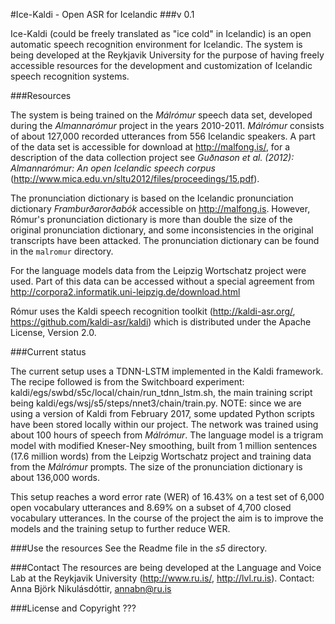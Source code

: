 #Ice-Kaldi - Open ASR for Icelandic
###v 0.1

Ice-Kaldi (could be freely translated as "ice cold" in Icelandic) is an open automatic speech recognition environment for Icelandic. 
The system is being developed at the Reykjavik University for the purpose of having freely accessible resources for the development and customization of Icelandic speech recognition systems.

###Resources

The system is being trained on the _Málrómur_ speech data set, developed during the _Almannarómur_ project in the years 2010-2011. _Málrómur_ consists of about 127,000 recorded utterances from 556 Icelandic speakers. A part of the data set is accessible for download at http://malfong.is/, for a description of the data collection project see _Guðnason et al. (2012): Almannarómur: An open Icelandic speech corpus_ (http://www.mica.edu.vn/sltu2012/files/proceedings/15.pdf).

The pronunciation dictionary is based on the Icelandic pronunciation dictionary _Framburðarorðabók_ accessible on http://malfong.is. However, Rómur's pronunciation dictionary is more than double the size of the original pronunciation dictionary, and some inconsistencies in the original transcripts have been attacked. The pronunciation dictionary can be found in the `malromur` directory.

For the language models data from the Leipzig Wortschatz project were used. Part of this data can be accessed without a special agreement from http://corpora2.informatik.uni-leipzig.de/download.html

Rómur uses the Kaldi speech recognition toolkit (http://kaldi-asr.org/, https://github.com/kaldi-asr/kaldi) which is distributed under the Apache License, Version 2.0.

###Current status

The current setup uses a TDNN-LSTM implemented in the Kaldi framework. The recipe followed is from the Switchboard experiment: kaldi/egs/swbd/s5c/local/chain/run_tdnn_lstm.sh, the main training script being kaldi/egs/wsj/s5/steps/nnet3/chain/train.py. NOTE: since we are using a version of Kaldi from February 2017, some updated Python scripts have been stored locally within our project. 
The network was trained using about 100 hours of speech from _Málrómur_. <EXPLAIN MORE TECHNICAL THINGS ABOUT THE TDNN-LSTM> 
The language model is a trigram model with modified Kneser-Ney smoothing, built from 1 million sentences (17.6 million words) from the Leipzig Wortschatz project and training data from the _Málrómur_ prompts. The size of the pronunciation dictionary is about 136,000 words.

This setup reaches a word error rate (WER) of 16.43% on a test set of 6,000 open vocabulary utterances and 8.69% on a subset of 4,700 closed vocabulary utterances. In the course of the project the aim is to improve the models and the training setup to further reduce WER.

###Use the resources
See the Readme file in the _s5_ directory.

###Contact
The resources are being developed at the Language and Voice Lab at the Reykjavik University (http://www.ru.is/, http://lvl.ru.is).
Contact: Anna Björk Nikulásdóttir, annabn@ru.is 

###License and Copyright
???






